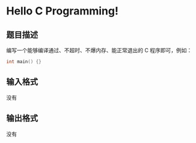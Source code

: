 # Hello C Programming!

## 题目描述

编写一个能够编译通过、不超时、不爆内存、能正常退出的 C 程序即可，例如：

```c
int main() {}
```

## 输入格式

没有

## 输出格式

没有